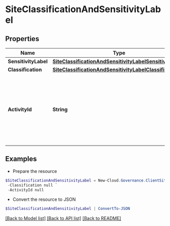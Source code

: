 # SiteClassificationAndSensitivityLabel
## Properties

Name | Type | Description | Notes
------------ | ------------- | ------------- | -------------
**SensitivityLabel** | [**SiteClassificationAndSensitivityLabelSensitivityLabel**](SiteClassificationAndSensitivityLabelSensitivityLabel.md) |  | [optional] 
**Classification** | [**SiteClassificationAndSensitivityLabelClassification**](SiteClassificationAndSensitivityLabelClassification.md) |  | [optional] 
**ActivityId** | **String** | An unique identifier for the activity which can be used to find configuration in the dynamic service if it is assign by IT | [optional] 

## Examples

- Prepare the resource
```powershell
$SiteClassificationAndSensitivityLabel = New-Cloud.Governance.ClientSiteClassificationAndSensitivityLabel  -SensitivityLabel null `
 -Classification null `
 -ActivityId null
```

- Convert the resource to JSON
```powershell
$SiteClassificationAndSensitivityLabel | ConvertTo-JSON
```

[[Back to Model list]](../README.md#documentation-for-models) [[Back to API list]](../README.md#documentation-for-api-endpoints) [[Back to README]](../README.md)

